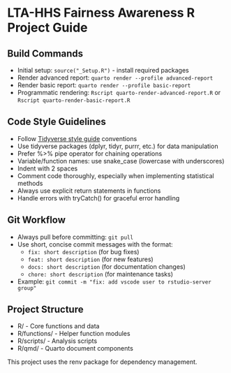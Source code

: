 # LTA-HHS Fairness Awareness R Project Guide

## Build Commands
- Initial setup: `source("_Setup.R")` - install required packages
- Render advanced report: `quarto render --profile advanced-report`
- Render basic report: `quarto render --profile basic-report`
- Programmatic rendering: `Rscript quarto-render-advanced-report.R` or `Rscript quarto-render-basic-report.R`

## Code Style Guidelines
- Follow [Tidyverse style guide](https://style.tidyverse.org/) conventions
- Use tidyverse packages (dplyr, tidyr, purrr, etc.) for data manipulation
- Prefer %>% pipe operator for chaining operations
- Variable/function names: use snake_case (lowercase with underscores)
- Indent with 2 spaces
- Comment code thoroughly, especially when implementing statistical methods
- Always use explicit return statements in functions
- Handle errors with tryCatch() for graceful error handling

## Git Workflow
- Always pull before committing: `git pull`
- Use short, concise commit messages with the format:
  - `fix: short description` (for bug fixes)
  - `feat: short description` (for new features)
  - `docs: short description` (for documentation changes)
  - `chore: short description` (for maintenance tasks)
- Example: `git commit -m "fix: add vscode user to rstudio-server group"`

## Project Structure
- R/ - Core functions and data
- R/functions/ - Helper function modules
- R/scripts/ - Analysis scripts
- R/qmd/ - Quarto document components

This project uses the renv package for dependency management.